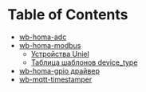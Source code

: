 Table of Contents
=================

  * [wb-homa-adc](wb-homa-adc/README.md)
  * [wb-homa-modbus](wb-homa-modbus/README.md)
    * [Устройства Uniel](wb-homa-modbus/README.md#%D0%A3%D1%81%D1%82%D1%80%D0%BE%D0%B9%D1%81%D1%82%D0%B2%D0%B0-uniel)
    * [Таблица шаблонов device_type](wb-homa-modbus/README.md#%D0%A2%D0%B0%D0%B1%D0%BB%D0%B8%D1%86%D0%B0-%D1%88%D0%B0%D0%B1%D0%BB%D0%BE%D0%BD%D0%BE%D0%B2-device_type)
  * [wb-homa-gpio драйвер](wb-homa-gpio/README.md)
  * [wb-mqtt-timestamper](wb-mqtt-timestamper/README.md)



